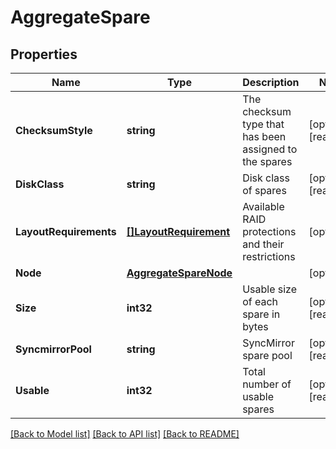# AggregateSpare

## Properties

Name | Type | Description | Notes
------------ | ------------- | ------------- | -------------
**ChecksumStyle** | **string** | The checksum type that has been assigned to the spares | [optional] [readonly] 
**DiskClass** | **string** | Disk class of spares | [optional] [readonly] 
**LayoutRequirements** | [**[]LayoutRequirement**](layout_requirement.md) | Available RAID protections and their restrictions | [optional] 
**Node** | [**AggregateSpareNode**](aggregate_spare_node.md) |  | [optional] 
**Size** | **int32** | Usable size of each spare in bytes | [optional] [readonly] 
**SyncmirrorPool** | **string** | SyncMirror spare pool | [optional] [readonly] 
**Usable** | **int32** | Total number of usable spares | [optional] [readonly] 

[[Back to Model list]](../README.md#documentation-for-models) [[Back to API list]](../README.md#documentation-for-api-endpoints) [[Back to README]](../README.md)


